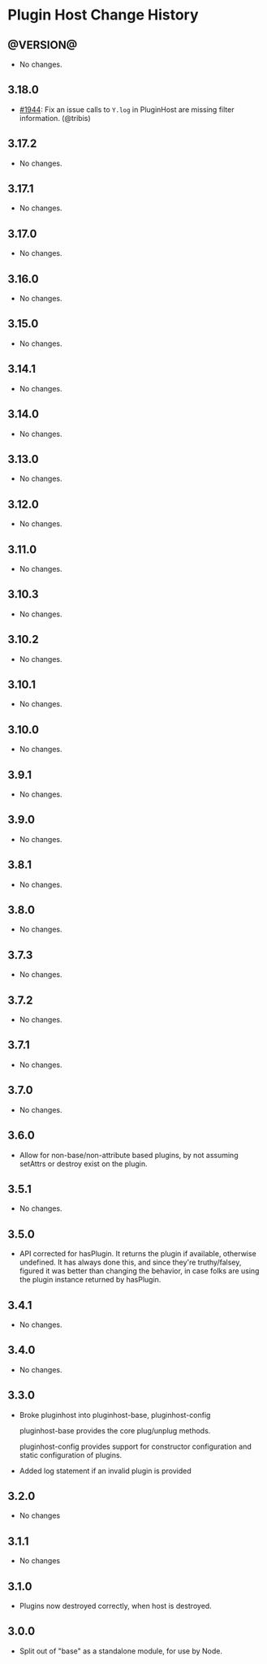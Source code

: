 Plugin Host Change History
==========================

@VERSION@
------

* No changes.

3.18.0
------

* [#1944][]: Fix an issue calls to `Y.log` in PluginHost are missing filter information. (@tribis)

[#1944]: https://github.com/yui/yui3/pull/1944

3.17.2
------

* No changes.

3.17.1
------

* No changes.

3.17.0
------

* No changes.

3.16.0
------

* No changes.

3.15.0
------

* No changes.

3.14.1
------

* No changes.

3.14.0
------

* No changes.

3.13.0
------

* No changes.

3.12.0
------

* No changes.

3.11.0
------

* No changes.

3.10.3
------

* No changes.

3.10.2
------

* No changes.

3.10.1
------

* No changes.

3.10.0
------

* No changes.

3.9.1
-----

* No changes.

3.9.0
-----

* No changes.

3.8.1
-----

* No changes.

3.8.0
-----

  * No changes.

3.7.3
-----

* No changes.

3.7.2
-----

* No changes.

3.7.1
-----

* No changes.

3.7.0
-----

* No changes.

3.6.0
-----

  * Allow for non-base/non-attribute based plugins, by not assuming setAttrs or destroy exist
    on the plugin.

3.5.1
-----

  * No changes.

3.5.0
-----

  * API corrected for hasPlugin. It returns the plugin if available, otherwise undefined.
    It has always done this, and since they're truthy/falsey, figured it was better than
    changing the behavior, in case folks are using the plugin instance returned by hasPlugin.

3.4.1
-----

  * No changes.

3.4.0
-----

  * No changes.

3.3.0
-----

  * Broke pluginhost into pluginhost-base, pluginhost-config

    pluginhost-base provides the core plug/unplug methods.

    pluginhost-config provides support for constructor configuration
    and static configuration of plugins.

  * Added log statement if an invalid plugin is provided

3.2.0
-----

  * No changes

3.1.1
-----

  * No changes

3.1.0
-----

  * Plugins now destroyed correctly, when host is destroyed.

3.0.0
-----

  * Split out of "base" as a standalone module, for use by Node.
